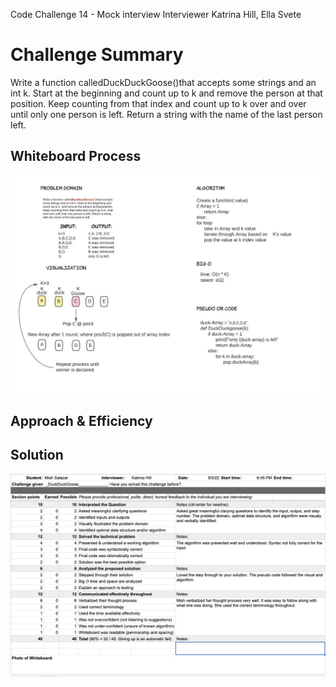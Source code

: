 Code Challenge 14 - Mock interview
Interviewer Katrina Hill, Ella Svete

# Challenge Summary
<!-- Description of the challenge -->
Write a function calledDuckDuckGoose()that accepts some strings and an int k. Start at the beginning and count up to k and remove the person at that position. Keep counting from that index and count up to k over and over until only one person is left. Return a string with the name of the last person left.

## Whiteboard Process
<!-- Embedded whiteboard image -->
<img src="White_board_Template CC14.jpeg">

## Approach & Efficiency
<!-- What approach did you take? Why? What is the Big O space/time for this approach? -->


## Solution
<!-- Show how to run your code, and examples of it in action -->
<img src="2022-05-05_19-10-06.jpg">

